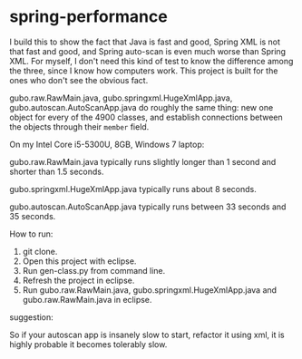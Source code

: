 # spring-performance

I build this to show the fact that Java is fast and good, Spring XML is not that fast and good, and Spring auto-scan is even much worse than Spring XML. For myself, I don't need this kind of test to know the difference among the three, since I know how computers work. This project is built for the ones who don't see the obvious fact.

gubo.raw.RawMain.java, gubo.springxml.HugeXmlApp.java, gubo.autoscan.AutoScanApp.java do roughly the same thing: new one object for every of the 4900 classes, and establish connections between the objects through their `member` field.


On my Intel Core i5-5300U, 8GB, Windows 7 laptop:


gubo.raw.RawMain.java typically runs slightly longer than 1 second and shorter than 1.5 seconds.


gubo.springxml.HugeXmlApp.java typically runs about 8 seconds.


gubo.autoscan.AutoScanApp.java typically runs between 33 seconds and 35 seconds.


How to run:
1. git clone.
2. Open this project with eclipse.
3. Run gen-class.py from command line.
4. Refresh the project in eclipse. 
5. Run gubo.raw.RawMain.java, gubo.springxml.HugeXmlApp.java and gubo.raw.RawMain.java in eclipse.


suggestion:

So if your autoscan app is insanely slow to start, refactor it using xml, it is highly probable it becomes tolerably slow.